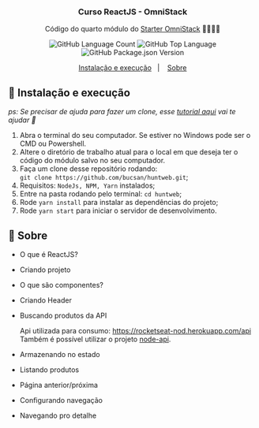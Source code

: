 <h3 align="center">
  Curso ReactJS - OmniStack
</h3>

<p align="center">Código do quarto módulo do <a href="https://rocketseat.com.br/starter/curso-gratuito-reactjs">Starter OmniStack</a> 🚀👨🏻‍🚀</p>

<p align="center">
  <img alt="GitHub Language Count" src="https://img.shields.io/github/languages/count/bucsan/huntweb" />

  <img alt="GitHub Top Language" src="https://img.shields.io/github/languages/top/bucsan/huntweb" />

  <img alt="GitHub Package.json Version" src="https://img.shields.io/github/package-json/v/bucsan/huntweb" />
</p>

<p align="center">
  <a href="#-instalacao-e-execução">Instalação e execução</a>&nbsp;&nbsp;&nbsp;|&nbsp;&nbsp;&nbsp;
  <a href="#-sobre">Sobre</a>
</p>

## 🚀 Instalação e execução

_ps: Se precisar de ajuda para fazer um clone, esse [tutorial aqui](https://help.github.com/pt/github/creating-cloning-and-archiving-repositories/cloning-a-repository) vai te ajudar 💖_

1. Abra o terminal do seu computador. Se estiver no Windows pode ser o CMD ou Powershell.
2. Altere o diretório de trabalho atual para o local em que deseja ter o código do módulo salvo no seu computador.
3. Faça um clone desse repositório rodando: <br> `git clone https://github.com/bucsan/huntweb.git`;
4. Requisitos: `NodeJs, NPM, Yarn`  instalados;
5. Entre na pasta rodando pelo terminal: `cd huntweb`;
6. Rode `yarn install` para instalar as dependências do projeto;
7. Rode `yarn start` para iniciar o servidor de desenvolvimento.

## 🤔 Sobre

- O que é ReactJS?
- Criando projeto
- O que são componentes?
- Criando Header
- Buscando produtos da API

	Api utilizada para consumo: https://rocketseat-nod.herokuapp.com/api
	Também é possível utilizar o projeto [node-api](https://github.com/bucsan/node-api "node-api").

- Armazenando no estado
- Listando produtos
- Página anterior/próxima
- Configurando navegação
- Navegando pro detalhe
